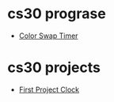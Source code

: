 # cs30 prograse
- [Color Swap Timer](Color-Time-Swap)

# cs30 projects
- [First Project Clock](First-Project-Clock)